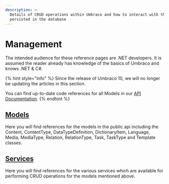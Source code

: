 ```yaml
---
description: >-
  Details of CRUD operations within Umbraco and how to interact with the data
  persisted in the database
---
```


# Management

The intended audience for these reference pages are .NET developers. It is assumed the reader already has knowledge of the basics of Umbraco and knows .NET & C#.

{% hint style="info" %}
Since the release of Umbraco 10, we will no longer be updating the articles in this section.

You can find up-to-date code references for all Models in our [API Documentation](https://apidocs.umbraco.com/v10/csharp/api/Umbraco.Cms.Core.Models.html).
{% endhint %}

## [Models](models/)

Here you will find references for the models in the public api including the Content, ContentType, DataTypeDefinition, DictionaryItem, Language, Media, MediaType, Relation, RelationType, Task, TaskType and Template classes.

## [Services](services/)

Here you will find references for the various services which are available for performing CRUD operations for the models mentioned above.
